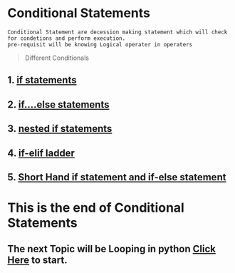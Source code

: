 # Conditional Statements
```
Conditional Statement are decession making statement which will check for condetions and perform execution.
pre-requisit will be knowing Logical operater in operaters 
```
> Different Conditionals
## 1. [if statements](https://github.com/abhishekpshenoy/Python/blob/main/Conditional_statements/if_conditional.py)
## 2. [if....else statements](https://github.com/abhishekpshenoy/Python/blob/main//Conditional_statements/if_else_Conditional.py)
## 3. [nested if statements](https://github.com/abhishekpshenoy/Python/blob/main//Conditional_statements/nested_if_Condition.py)
## 4. [if-elif ladder](https://github.com/abhishekpshenoy/Python/blob/main/Conditional_statements/if_elsif_ladder.py)
## 5. [Short Hand if statement and if-else statement](https://github.com/abhishekpshenoy/Python/blob/main/Conditional_statements/sort_hand_condition.py)
    
# This is the end of Conditional Statements
## The next Topic will be Looping in python [Click Here](https://github.com/abhishekpshenoy/Python/blob/main/Loops/Loops.md) to start.